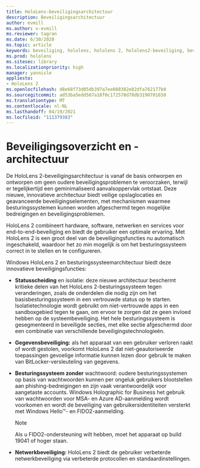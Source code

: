 ```yaml
---
title: HoloLens-beveiligingsarchitectuur
description: Beveiligingsarchitectuur
author: evmill
ms.author: v-evmill
ms.reviewer: tagran
ms.date: 6/30/2020
ms.topic: article
keywords: beveiliging, hololens, hololens 2, hololens2-beveiliging, beveiligingsoverzicht, beveiligingsarchitectuur, architectuur, hololens 2-architectuur
ms.prod: hololens
ms.sitesec: library
ms.localizationpriority: high
manager: yannisle
appliesto:
- HoloLens 2
ms.openlocfilehash: d8e68f73d05db397a7ee088382e82dfa762177b0
ms.sourcegitcommit: ad53ba5edd567a18f0c172578d78db3190701650
ms.translationtype: MT
ms.contentlocale: nl-NL
ms.lasthandoff: 04/19/2021
ms.locfileid: "111379383"
---
```

# <a name="security-overview-and-architecture"></a>Beveiligingsoverzicht en -architectuur

De HoloLens 2-beveiligingsarchitectuur is vanaf de basis ontworpen en ontworpen om geen oudere beveiligingsproblemen te veroorzaken, terwijl er tegelijkertijd een geminimaliseerd aanvalsoppervlak ontstaat. Deze nieuwe, innovatieve architectuur biedt veilige opslaglocaties en geavanceerde beveiligingselementen, met mechanismen waarmee besturingssystemen kunnen worden afgeschermd tegen mogelijke bedreigingen en beveiligingsproblemen.

HoloLens 2 combineert hardware, software, netwerken en services voor end-to-end-beveiliging en biedt de gebruiker een optimale ervaring. Met HoloLens 2 is een groot deel van de beveiligingsfuncties nu automatisch ingeschakeld, waardoor het zo min mogelijk is om het besturingssysteem correct in te stellen en te configureren.

Windows HoloLens 2 en besturingssysteemarchitectuur biedt deze innovatieve beveiligingsfuncties:

  * **Statusscheiding** en isolatie: deze nieuwe architectuur beschermt kritieke delen van het HoloLens 2-besturingssysteem tegen veranderingen, zoals de onderdelen die nodig zijn om het basisbesturingssysteem in een vertrouwde status op te starten. Isolatietechnologie wordt gebruikt om niet-vertrouwde apps in een sandboxgebied tegen te gaan, om ervoor te zorgen dat ze geen invloed hebben op de systeembeveiliging. Het hele besturingssysteem is gesegmenteerd in beveiligde secties, met elke sectie afgeschermd door een combinatie van verschillende beveiligingstechnologieën.
  
  * **Gegevensbeveiliging:** als het apparaat van een gebruiker verloren raakt of wordt gestolen, voorkomt HoloLens 2 dat niet-geautoriseerde toepassingen gevoelige informatie kunnen lezen door gebruik te maken van BitLocker-versleuteling van gegevens. 
  
  * **Besturingssysteem zonder** wachtwoord: oudere besturingssystemen op basis van wachtwoorden kunnen per ongeluk gebruikers blootstellen aan phishing-bedreigingen en zijn vaak verantwoordelijk voor aangetaste accounts. Windows Holographic for Business het gebruik van wachtwoorden voor MSA- en Azure AD-aanmelding wordt voorkomen en wordt de beveiliging van gebruikersidentiteiten versterkt met Windows Hello™- en FIDO2-aanmelding. 
  
    > [!NOTE]
    > Als u FIDO2-ondersteuning wilt hebben, moet het apparaat op build 19041 of hoger staan. 

  * **Netwerkbeveiliging:** HoloLens 2 biedt de gebruiker verbeterde netwerkbeveiliging via verbeterde protocollen en standaardinstellingen.
